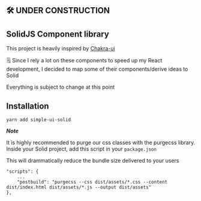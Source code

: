 ## 🛠 UNDER CONSTRUCTION

## SolidJS Component library

This project is heavily inspired by [Chakra-ui](https://github.com/chakra-ui/chakra-ui)

🗒 Since I rely a lot on these components to speed up my React development, I decided to map some of their components/derive ideas to Solid

Everything is subject to change at this point

## Installation

`yarn add simple-ui-solid`

**_Note_**

It is highly recommended to purge our css classes with the purgecss library. Inside your Solid project, add this script in your `package.json`

This will drammatically reduce the bundle size delivered to your users

```
"scripts": {
    ...
    "postbuild": "purgecss --css dist/assets/*.css --content dist/index.html dist/assets/*.js --output dist/assets"
},
```
